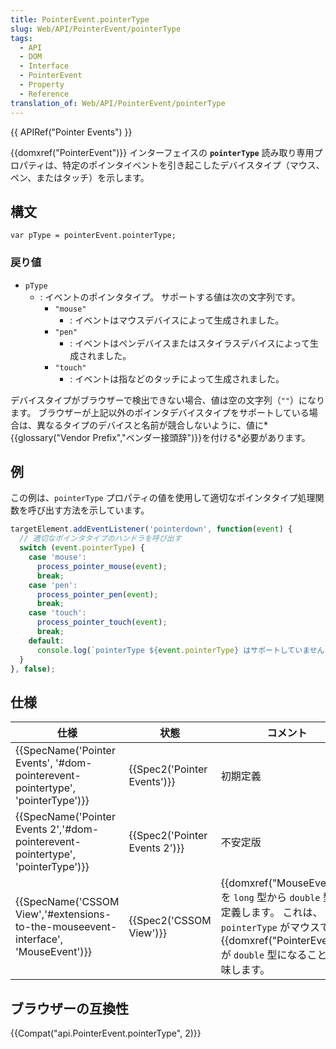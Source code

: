 ```yaml
---
title: PointerEvent.pointerType
slug: Web/API/PointerEvent/pointerType
tags:
  - API
  - DOM
  - Interface
  - PointerEvent
  - Property
  - Reference
translation_of: Web/API/PointerEvent/pointerType
---
```

{{ APIRef("Pointer Events") }}

{{domxref("PointerEvent")}} インターフェイスの **`pointerType`** 読み取り専用プロパティは、特定のポインタイベントを引き起こしたデバイスタイプ（マウス、ペン、またはタッチ）を示します。

## 構文

    var pType = pointerEvent.pointerType;

### 戻り値

- `pType`
  - : イベントのポインタタイプ。 サポートする値は次の文字列です。
    - `"mouse"`
      - : イベントはマウスデバイスによって生成されました。
    - `"pen"`
      - : イベントはペンデバイスまたはスタイラスデバイスによって生成されました。
    - `"touch"`
      - : イベントは指などのタッチによって生成されました。

デバイスタイプがブラウザーで検出できない場合、値は空の文字列（`""`）になります。 ブラウザーが上記以外のポインタデバイスタイプをサポートしている場合は、異なるタイプのデバイスと名前が競合しないように、値に*{{glossary("Vendor Prefix","ベンダー接頭辞")}}を付ける*必要があります。

## 例

この例は、`pointerType` プロパティの値を使用して適切なポインタタイプ処理関数を呼び出す方法を示しています。

```js
targetElement.addEventListener('pointerdown', function(event) {
  // 適切なポインタタイプのハンドラを呼び出す
  switch (event.pointerType) {
    case 'mouse':
      process_pointer_mouse(event);
      break;
    case 'pen':
      process_pointer_pen(event);
      break;
    case 'touch':
      process_pointer_touch(event);
      break;
    default:
      console.log(`pointerType ${event.pointerType} はサポートしていません`);
  }
}, false);
```

## 仕様

| 仕様                                                                                                         | 状態                                     | コメント                                                                                                                                                                                       |
| ------------------------------------------------------------------------------------------------------------ | ---------------------------------------- | ---------------------------------------------------------------------------------------------------------------------------------------------------------------------------------------------- |
| {{SpecName('Pointer Events', '#dom-pointerevent-pointertype', 'pointerType')}}     | {{Spec2('Pointer Events')}}     | 初期定義                                                                                                                                                                                       |
| {{SpecName('Pointer Events 2','#dom-pointerevent-pointertype', 'pointerType')}}     | {{Spec2('Pointer Events 2')}} | 不安定版                                                                                                                                                                                       |
| {{SpecName('CSSOM View','#extensions-to-the-mouseevent-interface', 'MouseEvent')}} | {{Spec2('CSSOM View')}}         | {{domxref("MouseEvent")}} を `long` 型から `double` 型に再定義します。 これは、`pointerType` がマウスである {{domxref("PointerEvent")}} が `double` 型になることを意味します。 |

## ブラウザーの互換性

{{Compat("api.PointerEvent.pointerType", 2)}}
